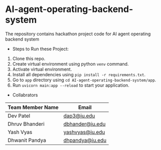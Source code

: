 # AI-agent-operating-backend-system
The repository contains hackathon project code for AI agent operating backend system

* Steps to Run these Project:

1. Clone this repo.
2. Create virtual environment using python `venv` command.
3. Activate virtual environment.
4. Install all dependencies using `pip install -r requirements.txt`.
5. Go to `app` directory using `cd AI-agent-operating-backend-system/app`.
6. Run `uvicorn main:app --reload` to start your application.

* Collabrators

| Team Member Name | Email |
| ----- | ----- |
| Dev Patel | dap3@iu.edu |
| Dhruv Bhanderi | dbhander@iu.edu |
| Yash Vyas | yashvyas@iu.edu |
| Dhwanit Pandya | dhpandya@iu.edu |

